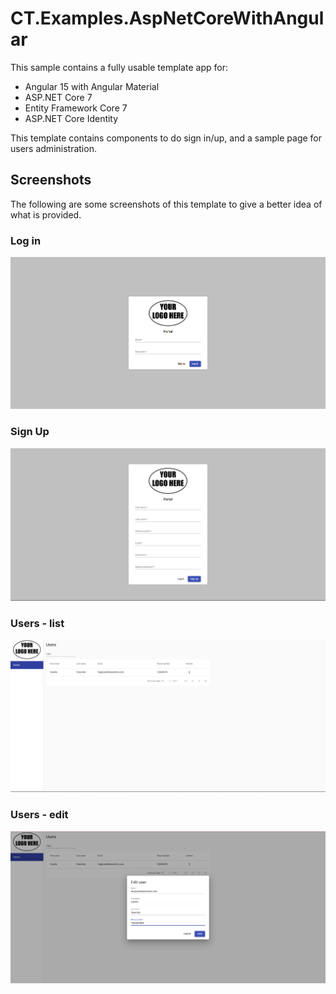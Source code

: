 # CT.Examples.AspNetCoreWithAngular

This sample contains a fully usable template app for:

* Angular 15 with Angular Material
* ASP.NET Core 7
* Entity Framework Core 7
* ASP.NET Core Identity

This template contains components to do sign in/up, and a sample page for users administration.

## Screenshots

The following are some screenshots of this template to give a better idea of what is provided.

### Log in

![Log in](/assets/login.png)

### Sign Up

![Sign up](/assets/signup.png)

### Users - list

![Users list](/assets/users.png)

### Users - edit

![Edit user](/assets/users-edit.png)

